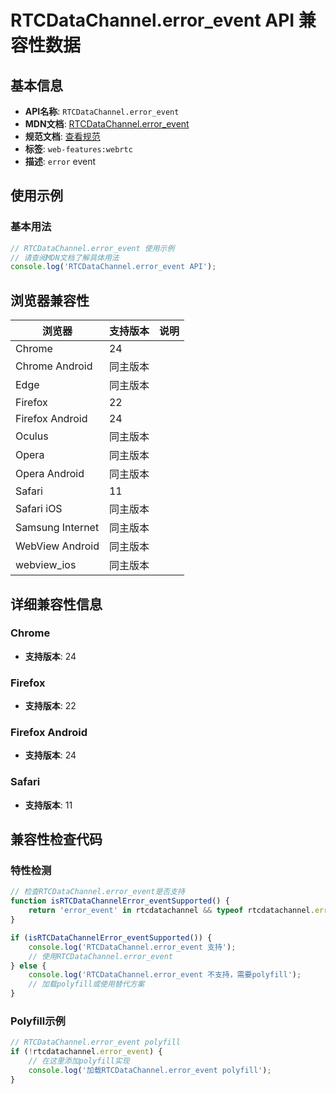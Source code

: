 # RTCDataChannel.error_event API 兼容性数据

## 基本信息

- **API名称**: `RTCDataChannel.error_event`
- **MDN文档**: [RTCDataChannel.error_event](https://developer.mozilla.org/docs/Web/API/RTCDataChannel/error_event)
- **规范文档**: [查看规范](https://w3c.github.io/webrtc-pc/#event-datachannel-error,https://w3c.github.io/webrtc-pc/#dom-rtcdatachannel-onerror)
- **标签**: `web-features:webrtc`
- **描述**: `error` event

## 使用示例

### 基本用法

```javascript
// RTCDataChannel.error_event 使用示例
// 请查阅MDN文档了解具体用法
console.log('RTCDataChannel.error_event API');
```

## 浏览器兼容性

| 浏览器 | 支持版本 | 说明 |
|--------|----------|------|
| Chrome | 24 |  |
| Chrome Android | 同主版本 |  |
| Edge | 同主版本 |  |
| Firefox | 22 |  |
| Firefox Android | 24 |  |
| Oculus | 同主版本 |  |
| Opera | 同主版本 |  |
| Opera Android | 同主版本 |  |
| Safari | 11 |  |
| Safari iOS | 同主版本 |  |
| Samsung Internet | 同主版本 |  |
| WebView Android | 同主版本 |  |
| webview_ios | 同主版本 |  |

## 详细兼容性信息

### Chrome

- **支持版本**: 24

### Firefox

- **支持版本**: 22

### Firefox Android

- **支持版本**: 24

### Safari

- **支持版本**: 11

## 兼容性检查代码

### 特性检测

```javascript
// 检查RTCDataChannel.error_event是否支持
function isRTCDataChannelError_eventSupported() {
    return 'error_event' in rtcdatachannel && typeof rtcdatachannel.error_event === 'function';
}

if (isRTCDataChannelError_eventSupported()) {
    console.log('RTCDataChannel.error_event 支持');
    // 使用RTCDataChannel.error_event
} else {
    console.log('RTCDataChannel.error_event 不支持，需要polyfill');
    // 加载polyfill或使用替代方案
}
```

### Polyfill示例

```javascript
// RTCDataChannel.error_event polyfill
if (!rtcdatachannel.error_event) {
    // 在这里添加polyfill实现
    console.log('加载RTCDataChannel.error_event polyfill');
}
```

